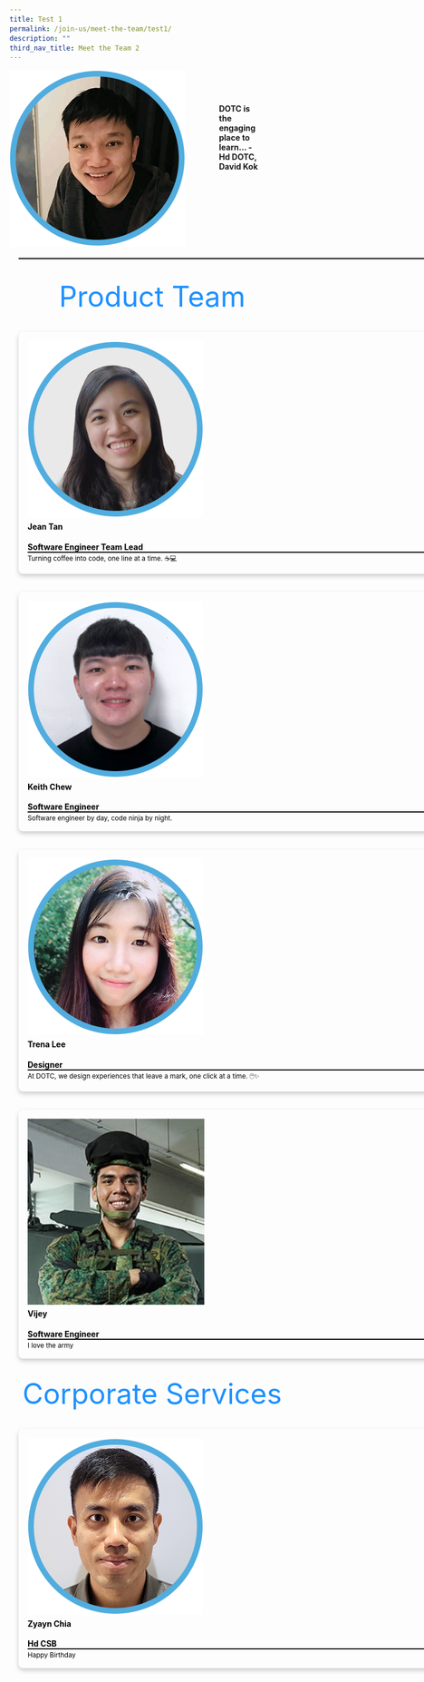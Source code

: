 ```yaml
---
title: Test 1
permalink: /join-us/meet-the-team/test1/
description: ""
third_nav_title: Meet the Team 2
---
```

<div style="display:flex;flex-direction:column">
<div style="display:flex;">
	<img src="/images/david-kok.png">
	<b style="margin:60px">DOTC is the engaging place to learn... - Hd DOTC, David Kok</b>
	</div>
	<div>
		<hr style="width:80vh;border-top: 1px solid #000;margin-top:20px;margin-bottom:20px;margin-left:16px;margin-right:16px">
	</div>
	</div>
<header style="font-size:50px;margin:16px;color:Dodgerblue">Product Team</header>

<!--Row1-->

<div style="display:flex;width:92vh;">
<div style="color:black;font-size:30;border-radius:8px;box-shadow:0 4px 8px 0 rgba(0,0,0,0.2);width:30%;margin:16px">
	<div style="margin:16px">
		<img src="/images/Meet%20the%20Team/jean-tan-swe.png">
		<h4 style="margin-top:4px"><b>Jean Tan</b></h4>  
		<div>
		<b>Software Engineer Team Lead</b>
		<hr style="border-top: 1px solid #000;margin:0px">
		<small style="margin-top:4px">Turning coffee into code, one line at a time. ☕💻</small>
			</div>
	</div>  
</div>
<div style="color:black;font-size:30;border-radius:8px;box-shadow:0 4px 8px 0 rgba(0,0,0,0.2);width:30%;margin:16px">
	<div style="margin:16px;position:relative">
		<img src="/images/Meet%20the%20Team/chi-fa-updated.png">
		<h4 style="margin-top:4px"><b>Chi Fa Foo</b></h4>  
		<div>
			<b>Software Engineer</b>
		<hr style="border-top: 1px solid #000;margin:0px">
			<small style="margin-top:4px">From 'Hello, World!' to 'Hello, Future!'</small>
			</div>
	</div>  
</div>
<div style="color:black;font-size:30;border-radius:8px;box-shadow:0 4px 8px 0 rgba(0,0,0,0.2);width:30%;margin:16px">
	<div style="margin:16px">
		<img src="/images/Meet%20the%20Team/christian-chow.png">
		<h4 style="margin-top:4px"><b>Christian Chow</b></h4>  
		<b>Software Engineer</b>
		<hr style="border-top: 1px solid #000;margin:0px">
		<small style="margin-top:4px">Crushing bugs and breaking boundaries.</small>
	</div>  
</div>
	<div style="color:black;font-size:30;border-radius:8px;box-shadow:0 4px 8px 0 rgba(0,0,0,0.2);width:30%;margin:16px">
	<div style="margin:16px;position:relative">
		<img src="/images/Meet%20the%20Team/chi-fa-updated.png">
		<h4 style="margin-top:4px"><b>Chi Fa Foo</b></h4>  
		<div>
			<b>Software Engineer</b>
		<hr style="border-top: 1px solid #000;margin:0px">
			<small style="margin-top:4px">From 'Hello, World!' to 'Hello, Future!'</small>
			</div>
	</div>  
</div>
</div>



<!--Row 2-->
<div style="display:flex;width:80vh;">
<div style="color:black;font-size:30;border-radius:8px;box-shadow:0 4px 8px 0 rgba(0,0,0,0.2);width:30%;margin:16px">
	<div style="margin:16px">
		<img src="/images/Meet%20the%20Team/keith-chew.png">
		<h4 style="margin-top:4px"><b>Keith Chew</b></h4>  
		<div>
		<b>Software Engineer</b>
		<hr style="border-top: 1px solid #000;margin:0px">
		<small style="margin-top:4px">Software engineer by day, code ninja by night.</small>
			</div>
	</div>  
</div>
<div style="color:black;font-size:30;border-radius:8px;box-shadow:0 4px 8px 0 rgba(0,0,0,0.2);width:30%;margin:16px">
	<div style="margin:16px;position:relative">
		<img src="/images/Meet%20the%20Team/wei-xiang-ong.png">
		<h4 style="margin-top:4px"><b>Ong Wei Xiang</b></h4>  
		<div>
			<b>Software Engineer</b>
		<hr style="border-top: 1px solid #000;margin:0px">
			<small style="margin-top:4px">Automate and cruise, with nothing to lose. Let Terraform peruse, while I snooze.</small>
			</div>
	</div>  
</div>
<div style="color:black;font-size:30;border-radius:8px;box-shadow:0 4px 8px 0 rgba(0,0,0,0.2);width:30%;margin:16px">
	<div style="margin:16px">
		<img src="/images/Meet%20the%20Team/benjamin-loh.png">
		<h4 style="margin-top:4px"><b>Benjamin Loh</b></h4>  
		<b>Software Engineer</b>
		<hr style="border-top: 1px solid #000;margin:0px">
		<small style="margin-top:4px">Hello World</small>
	</div>  
</div>
</div>
<!--Row 3 -->
<div style="display:flex;width:80vh;">
<div style="color:black;font-size:30;border-radius:8px;box-shadow:0 4px 8px 0 rgba(0,0,0,0.2);width:30%;margin:16px">
	<div style="margin:16px">
		<img src="/images/Meet%20the%20Team/trena-lee-designer.png">
		<h4 style="margin-top:4px"><b>Trena Lee</b></h4>  
		<div style="flex-flow">
		<b>Designer</b>
		<hr style="border-top: 1px solid #000;margin:0px">
		<small style="margin-top:4px">At DOTC, we design experiences that leave a mark, one click at a time. 🖱️✨</small>
			</div>
	</div>  
</div>
<div style="color:black;font-size:30;border-radius:8px;box-shadow:0 4px 8px 0 rgba(0,0,0,0.2);width:30%;margin:16px">
	<div style="margin:16px;position:relative">
		<img src="/images/Meet%20the%20Team/ang-ding-jie-swe.png">
		<h4 style="margin-top:4px"><b>Ding Jie</b></h4>  
		<div style="height:30px">
			<b>Software Engineer</b>
		<hr style="border-top: 1px solid #000;margin:0px">
			<small style="margin-top:4px">I love cats</small>
			</div>
	</div>  
</div>
<div style="color:black;font-size:30;border-radius:8px;box-shadow:0 4px 8px 0 rgba(0,0,0,0.2);width:30%;margin:16px">
	<div style="margin:16px">
		<img src="">
		<h4 style="margin-top:4px"><b>Ravi</b></h4>  
		<b>Software Engineer</b>
		<hr style="border-top: 1px solid #000;margin:0px">
		<small style="margin-top:4px">I shy</small>
	</div>  
</div>
</div>
<!--Row 4 -->
<div style="display:flex;width:80vh;">
<div style="color:black;font-size:30;border-radius:8px;box-shadow:0 4px 8px 0 rgba(0,0,0,0.2);width:30%;margin:16px">
	<div style="margin:16px">
		<img src="/images/vijey-army.png">
		<h4 style="margin-top:4px"><b>Vijey</b></h4>  
		<div style="flex-flow">
		<b>Software Engineer</b>
		<hr style="border-top: 1px solid #000;margin:0px">
		<small style="margin-top:4px">I love the army</small>
			</div>
	</div>  
</div>
</div>
<!--Header -->
<header style="font-size:50px;margin:16px;color:Dodgerblue">Corporate Services</header>
<!--Row 1 -->
<div style="display:flex;width:80vh;">
<div style="color:black;font-size:30;border-radius:8px;box-shadow:0 4px 8px 0 rgba(0,0,0,0.2);width:30%;margin:16px">
	<div style="margin:16px">
		<img src="/images/Meet%20the%20Team/zyayn-chia.png">
		<h4 style="margin-top:4px"><b>Zyayn Chia</b></h4>  
		<div style="flex-flow">
		<b>Hd CSB</b>
		<hr style="border-top: 1px solid #000;margin:0px">
		<small style="margin-top:4px">Happy Birthday</small>
			</div>
	</div>  
</div>
<div style="color:black;font-size:30;border-radius:8px;box-shadow:0 4px 8px 0 rgba(0,0,0,0.2);width:30%;margin:16px">
	<div style="margin:16px;position:relative">
		<img src="/images/Meet%20the%20Team/pris-seah-corporate.png">
		<h4 style="margin-top:4px"><b>Priscillia Seah</b></h4>  
		<div style="height:30px">
			<b>Manpower Officer</b>
		<hr style="border-top: 1px solid #000;margin:0px">
			<small style="margin-top:4px">I love people</small>
			</div>
	</div>  
</div>
<div style="color:black;font-size:30;border-radius:8px;box-shadow:0 4px 8px 0 rgba(0,0,0,0.2);width:30%;margin:16px">
	<div style="margin:16px">
		<img src="/images/Meet%20the%20Team/sharmaine-chan.png">
		<h4 style="margin-top:4px"><b>Sharmain Chan</b></h4>  
		<b>Finance Officer</b>
		<hr style="border-top: 1px solid #000;margin:0px">
		<small style="margin-top:4px">I love money</small>
	</div>  
</div></div>